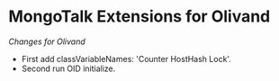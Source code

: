 # MongoTalk Extensions for Olivand

*Changes for Olivand*

* First add classVariableNames: 'Counter HostHash Lock'.
* Second run OID initialize.




